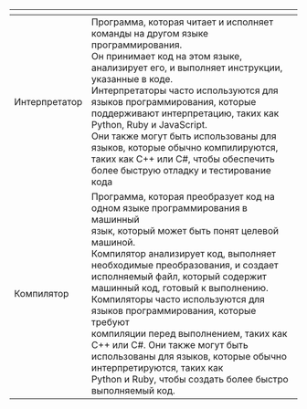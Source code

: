 <table>
<thead>
<tr>
<th></th>
<th></th>
</tr>
</thead>
<tbody>
<tr>
<td>Интерпретатор</td>
<td>Программа, которая читает и исполняет команды на другом языке программирования.<br>Он принимает код на этом языке, анализирует его, и выполняет инструкции,<br>указанные в коде.<br>Интерпретаторы часто используются для языков программирования, которые<br>поддерживают интерпретацию, таких как Python, Ruby и JavaScript.<br>Они также могут быть использованы для языков, которые обычно компилируются,<br>таких как C++ или C#, чтобы обеспечить более быструю отладку и тестирование кода</td>
</tr>
<tr>
<td>Компилятор</td>
<td>Программа, которая преобразует код на одном языке программирования в машинный<br>язык, который может быть понят целевой машиной.<br>Компилятор анализирует код, выполняет необходимые преобразования, и создает<br>исполняемый файл, который содержит машинный код, готовый к выполнению.<br>Компиляторы часто используются для языков программирования, которые требуют<br>компиляции перед выполнением, таких как C++ или C#. Они также могут быть<br>использованы для языков, которые обычно интерпретируются, таких как<br>Python и Ruby, чтобы создать более быстро выполняемый код.</td>
</tr>
</tbody>
</table>